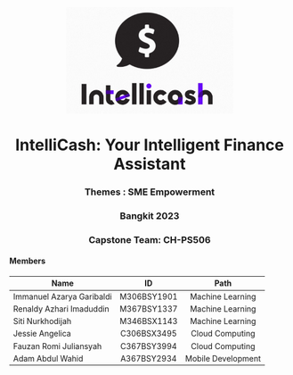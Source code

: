 <p align="center">
  <img align="center" width="300" src="logo intellicash.png" />
</p>
<h1 align="center"></i>IntelliCash: Your Intelligent Finance Assistant</i></h1>
<h3 align="center"> Themes : SME Empowerment</h3>
<h3 align="center">Bangkit 2023</h3>
<h3 align="center">Capstone Team: CH-PS506</h3>

#### Members
|            Name            |      ID        |       Path         |
| -------------------------- |:--------------:|:------------------:|
| Immanuel Azarya Garibaldi  | M306BSY1901    | Machine Learning   | 
| Renaldy Azhari Imaduddin   | M367BSY1337    | Machine Learning   | 
| Siti Nurkhodijah           | M346BSX1143    | Machine Learning   | 
| Jessie Angelica            | C306BSX3495    | Cloud Computing    | 
| Fauzan Romi Juliansyah     | C367BSY3994    | Cloud Computing    | 
| Adam Abdul Wahid           | A367BSY2934    | Mobile Development |    
